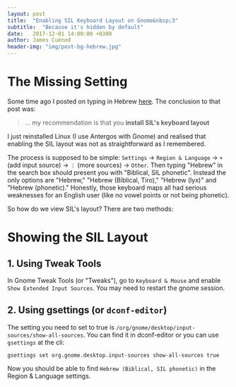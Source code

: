 ```yaml
---
layout: post
title:  "Enabling SIL Keyboard Layout on Gnome&nbsp;3"
subtitle:  "Because it's hidden by default"
date:   2017-12-01 14:00:00 +0300
author: James Cuénod
header-img: "img/post-bg-hebrew.jpg"
---
```


# The Missing Setting

Some time ago I posted on typing in Hebrew [here](https://jcuenod.github.io/bibletech/2017/05/03/typing-in-hebrew/). The conclusion to that post was:

> ... my recommendation is that you **install SIL's keyboard layout**

I just reinstalled Linux (I use Antergos with Gnome) and realised that enabling the SIL layout was not as straightforward as I remembered.

The process is supposed to be simple: `Settings` → `Region & Language` → `+` (add input source) → `⋮` (more sources) → `Other`. Then typing "Hebrew" in the search box should present you with "Biblical, SIL phonetic". Instead the only options are "Hebrew," "Hebrew (Biblical, Tiro)," "Hebrew (lyx)" and "Hebrew (phonetic)." Honestly, those keyboard maps all had serious weaknesses for an English user (like no vowel points or not being phonetic).

So how do we view SIL's layout? There are two methods:

# Showing the SIL Layout

## 1. Using Tweak Tools

In Gnome Tweak Tools (or "Tweaks"), go to `Keyboard & Mouse` and enable `Show Extended Input Sources`. You may need to restart the gnome session.

## 2. Using gsettings (or `dconf-editor`)

The setting you need to set to true is `/org/gnome/desktop/input-sources/show-all-sources`. You can find it in dconf-editor or you can use `gsettings` at the cli:

```
gsettings set org.gnome.desktop.input-sources show-all-sources true
```

Now you should be able to find `Hebrew (Biblical, SIL phonetic)` in the Region & Language settings.